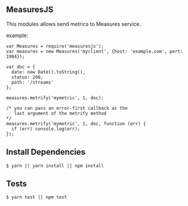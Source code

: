 ## MeasuresJS

This modules allows send metrics to Measures service.

example:

```
var Measures = require('measuresjs');
var measures = new Measures('myclient', {host: 'example.com', port: 1984});

var doc = {
  date: new Date().toString(),
  status: 200,
  path: '/streams'
};

measures.metrify('mymetric', 1, doc);

/* you can pass an error-first callback as the
   last argument of the metrify method
*/
measures.metrify('mymetric', 1, doc, function (err) {
  if (err) console.log(err);
});
```

## Install Dependencies

```
$ yarn || yarn install || npm install
```

## Tests

```
$ yarn test || npm test
```
